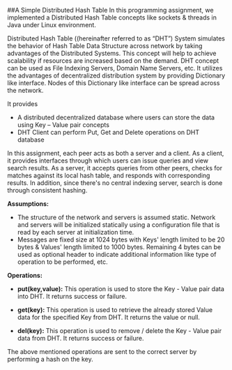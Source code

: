 ##A Simple Distributed Hash Table
In this programming assignment, we implemented a Distributed Hash Table concepts like sockets & threads in Java under Linux environment.

Distributed Hash Table ((hereinafter referred to as “DHT”) System simulates the behavior of Hash Table Data Structure across network by taking advantages of the Distributed Systems. This concept will help to achieve scalability if resources are increased based on the demand. DHT concept can be used as File Indexing Servers, Domain Name Servers, etc. It utilizes the advantages of decentralized distribution system by providing Dictionary like interface. Nodes of this Dictionary like interface can be spread across the network.

It provides

- A distributed decentralized database where users can store the data using Key – Value pair concepts
- DHT Client can perform Put, Get and Delete operations on DHT database

In this assignment, each peer acts as both a server and a client. As a client, it provides interfaces through which users can issue queries and view search results. As a server, it accepts queries from other peers, checks for matches against its local hash table, and responds with corresponding results. In addition, since there's no central indexing server, search is done through consistent hashing.

**Assumptions:**

- The structure of the network and servers is assumed static. Network and servers will be initialized statically using a configuration file that is read by each server at initialization time.
- Messages are fixed size at 1024 bytes with Keys' length limited to be 20 bytes & Values' length limited to 1000 bytes. Remaining 4 bytes can be used as optional header to indicate additional information like type of operation to be performed, etc.

**Operations:**

- **put(key,value):** This operation is used to store the Key - Value pair data into DHT. It returns success or failure.

- **get(key):** This operation is used to retrieve the already stored Value data for the specified Key from DHT. It returns the value or null.

- **del(key):** This operation is used to remove / delete the Key - Value pair data from DHT. It returns success or failure.

The above mentioned operations are sent to the correct server by performing a hash on the key. 
